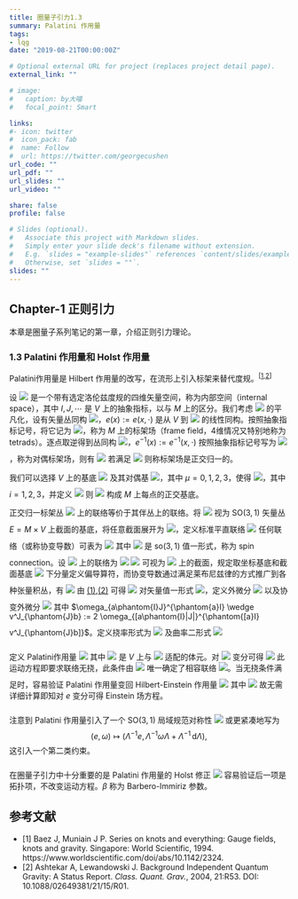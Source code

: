 ```yaml
---
title: 圈量子引力1.3
summary: Palatini 作用量
tags:
- lqg
date: "2019-08-21T00:00:00Z"

# Optional external URL for project (replaces project detail page).
external_link: ""

# image:
#   caption: by大喵
#   focal_point: Smart

links:
#- icon: twitter
#  icon_pack: fab
#  name: Follow
#  url: https://twitter.com/georgecushen
url_code: ""
url_pdf: ""
url_slides: ""
url_video: ""

share: false
profile: false

# Slides (optional).
#   Associate this project with Markdown slides.
#   Simply enter your slide deck's filename without extension.
#   E.g. `slides = "example-slides"` references `content/slides/example-slides.md`.
#   Otherwise, set `slides = ""`.
slides: ""
---
```


## Chapter-1 正则引力

本章是圈量子系列笔记的第一章，介绍正则引力理论。

### 1.3 Palatini 作用量和 Holst 作用量

Palatini作用量是 Hilbert 作用量的改写，在流形上引入标架来替代度规。<sup>[[1](#ref-Baez1994),[2](#ref-Ashtekar2004)]</sup>

设 <img class=inlinemath style="margin:0" src="https://www.zhihu.com/equation?tex=\left(V,\eta_{IJ}^{}\right)"> 是一个带有选定洛伦兹度规的四维矢量空间，称为内部空间（internal space），其中 $I,J,\cdots$ 是 $V$ 上的抽象指标，以与 $M$ 上的区分。我们考虑 <img class=inlinemath style="margin:0" src="https://www.zhihu.com/equation?tex=\mathrm{T}\!{M}"> 的平凡化，设有矢量丛同构 <img class=inlinemath style="margin:0" src="https://www.zhihu.com/equation?tex=e\colon%20M\times%20V\rightarrow\mathrm{T}_{x}{M}">，$e(x) := e(x,\cdot)$ 是从 $V$ 到 <img class=inlinemath style="margin:0" src="https://www.zhihu.com/equation?tex=\mathrm{T}_{x}{M}"> 的线性同构。按照抽象指标记号，将它记为 <img class=inlinemath style="margin:0" src="https://www.zhihu.com/equation?tex=e^{a}_{\phantom{a}I}(x)">，称为 $M$ 上的标架场（frame field，4维情况又特别地称为tetrads）。逐点取逆得到丛同构 <img class=inlinemath style="margin:0" src="https://www.zhihu.com/equation?tex=e^{-1}\colon\mathrm{T}\!{M}\rightarrow%20M\times%20V">，$e^{-1}(x) := e^{-1}(x,\cdot)$ 按照抽象指标记号写为 <img class=inlinemath style="margin:0" src="https://www.zhihu.com/equation?tex=e^{I}_{\phantom{I}a}(x)">，称为对偶标架场，则有
<img class=displaymath style="margin-top:0.7em;margin-bottom:0" src="https://www.zhihu.com/equation?tex=e^{a}_{\phantom{a}I} e^I_{\phantom{I}b} = \delta^a_{\phantom{a}b} ,\quad e^{I}_{\phantom{I}a} e^{a}_{\phantom{a}J} = \delta^{I}_{\phantom{I}J}.\\\\">
若满足
<img class=displaymath style="margin-top:0.7em;margin-bottom:0" src="https://www.zhihu.com/equation?tex=g_{ab}^{} = \eta_{IJ}^{} e^{I}_{\phantom{I}a} e^J_{\phantom{J}b},\\\\">
则称标架场是正交归一的。

我们可以选择 $V$ 上的基底 <img class=inlinemath style="margin:0" src="https://www.zhihu.com/equation?tex=\left\{ \xi^I_{\phantom{I}\mu} \right\}"> 及其对偶基 <img class=inlinemath style="margin:0" src="https://www.zhihu.com/equation?tex=\left\{ \xi^\mu_{\phantom{\mu}I} \right\}">，其中 $\mu=0,1,2,3$，使得 <img class=inlinemath style="margin:0" src="https://www.zhihu.com/equation?tex=\eta_{IJ}^{} := \eta_{\mu\nu}^{} \xi^\mu_{\phantom{\mu}I} {\xi}^\nu_{\phantom{\nu}J} = -\xi^0_{\phantom{0}I} \xi^0_{\phantom{0}J} + \sum_i \xi^i_{\phantom{i}I} \xi^i_{\phantom{i}J}">，其中 $i=1,2,3$，并定义
<img class=displaymath style="margin-top:0.7em;margin-bottom:0" src="https://www.zhihu.com/equation?tex=e^{a}_{\phantom{a}\mu} := \xi^I_{\phantom{I}\mu} e^{a}_{\phantom{a}I},\\\\">
则 <img class=inlinemath style="margin:0" src="https://www.zhihu.com/equation?tex=\left\{ e^{a}_{\phantom{a}\mu} \right\}"> 构成 $M$ 上每点的正交基底。

正交归一标架丛 <img class=inlinemath style="margin:0" src="https://www.zhihu.com/equation?tex=\mathrm{F}\!{M}"> 上的联络等价于其伴丛上的联络。将 <img class=inlinemath style="margin:0" src="https://www.zhihu.com/equation?tex=\xi^I_{\phantom{I}\mu}"> 视为 $\mathrm{SO}(3,1)$ 矢量丛 $E = M \times V$ 上截面的基底，将任意截面展开为 <img class=inlinemath style="margin:0" src="https://www.zhihu.com/equation?tex=v^I = v^\mu \xi^I_{\phantom{I}\mu}">，定义标准平直联络
<img class=displaymath style="margin-top:0.7em;margin-bottom:0" src="https://www.zhihu.com/equation?tex=\partial_{a}^{} v^I := \left( \partial_{a}^{} v^\mu \right) \xi^I_{\phantom{I}\mu},\\\\">
任何联络（或称协变导数）可表为
<img class=displaymath id="eq-spin_connection" style="margin-top:0.7em;margin-bottom:0" src="https://www.zhihu.com/equation?tex=\nabla_{a}^{}v^I = \partial_{a}^{} v^I %2B \omega_{a\phantom{I}J}^{\phantom{a}I} v^J,\tag{1}\\\\">
其中 <img class=inlinemath style="margin:0" src="https://www.zhihu.com/equation?tex=\omega_{a\phantom{I}J}^{\phantom{a}I}"> 是 $\mathrm{so}(3,1)$ 值一形式，称为 spin connection。设 <img class=inlinemath style="margin:0" src="https://www.zhihu.com/equation?tex=\mathrm{T}\!{M}"> 上的联络为
<img class=displaymath id="eq-ChristoffelSymbol" style="margin-top:0.7em;margin-bottom:0" src="https://www.zhihu.com/equation?tex=\nabla_{a}^{} v^b = \partial_{a}^{} v^b %2B \Gamma^b_{\phantom{b}ac} v^c,\tag{2}\\\\">
<img class=inlinemath style="margin:0" src="https://www.zhihu.com/equation?tex=e^{I}_{\phantom{I}a}"> 可视为 <img class=inlinemath style="margin:0" src="https://www.zhihu.com/equation?tex=E \otimes \mathrm{T}^*\!{M}"> 上的截面，规定取坐标基底和截面基底 <img class=inlinemath style="margin:0" src="https://www.zhihu.com/equation?tex=\xi^I_{\phantom{I}\mu}"> 下分量定义偏导算符，而协变导数通过满足莱布尼兹律的方式推广到各种张量积丛，有
<img class=displaymath style="margin-top:0.7em;margin-bottom:0" src="https://www.zhihu.com/equation?tex=\nabla_{a} v^I = e^I_{\phantom{I}b} \nabla_{a} v^b %2B v^b \nabla_{a} e^I_{\phantom{I}b},\\\\">
由 [(1)](#eq-spin_connection),[(2)](#eq-ChristoffelSymbol) 可得
<img class=displaymath style="margin-top:0.7em;margin-bottom:0" src="https://www.zhihu.com/equation?tex=\nabla_{a}^{} e^I_{\phantom{I}b} = \partial_{a}^{} e^I_{\phantom{I}b} - \Gamma^c_{\phantom{c}ab} e^I_{\phantom{I}c} + \omega_{a\phantom{I}J}^{\phantom{a}I} e^J_{\phantom{J}b}.\\\\">
对矢量值一形式 <img class=inlinemath style="margin:0" src="https://www.zhihu.com/equation?tex=v^I_{\phantom{I}a}">，定义外微分
<img class=displaymath style="margin-top:0.7em;margin-bottom:0" src="https://www.zhihu.com/equation?tex=\mathrm{d}_a^{} {v^I_{\phantom{I}b}} := 2 \partial_{{[a}}^{} v^I_{\phantom{I}b]} \equiv \xi^I_{\phantom{I}\mu} \mathrm{d}_a^{} {v^\mu_{\phantom{\mu}b}},\\\\">
以及协变外微分
<img class=displaymath style="margin-top:0.7em;margin-bottom:0" src="https://www.zhihu.com/equation?tex=D_a^{}v^I_{\phantom{I}b}:=2\nabla_{{[a}}^{}v^I_{\phantom{I}b]}\equiv\mathrm{d}_a^{}v^I_{\phantom{I}a}%2B%20\omega_{a\phantom{I}J}^{\phantom{a}I}\wedge v^J_{\phantom{J}b},\\\\">
其中 $\omega_{a\phantom{I}J}^{\phantom{a}I} \wedge v^J_{\phantom{J}b} := 2 \omega_{[a\phantom{I}|J|}^{\phantom{[a}I} v^J_{\phantom{J}b]}$。定义挠率形式为
<img class=displaymath style="margin-top:0.7em;margin-bottom:0" src="https://www.zhihu.com/equation?tex=T^I_{\phantom{I}ab} := D_a^{} e^I_{\phantom{I}b} = \mathrm{d}_a^{} e^I_{\phantom{I}b} %2B \omega_{a\phantom{I}J}^{\phantom{a}I} \wedge e^J_{\phantom{J}b},\\\\">
及曲率二形式
<img class=displaymath style="margin-top:0.7em;margin-bottom:0" src="https://www.zhihu.com/equation?tex=F_{abI}^{\phantom{abI}J} := 2D_{[a}^{} \omega_{b]I}^{\phantom{b]I}J} = \mathrm{d}_a^{} \omega_{bI}^{\phantom{bI}J} + \omega_{aI}^{\phantom{aI}K} \wedge \omega_{bJ}^{\phantom{bJ}K}.\\\\">

定义 Palatini作用量
<img class=displaymath style="margin-top:0.7em;margin-bottom:0" src="https://www.zhihu.com/equation?tex=S_{\text{Palatini}}[e,\omega] := \frac{1}{4\kappa} \int_M \varepsilon_{IJKL}^{} e^{I}_{\phantom{I}a} \wedge e^J_{\phantom{J}b} \wedge {F}_{cd}^{\phantom{cd}KL},\\\\">
其中 <img class=inlinemath style="margin:0" src="https://www.zhihu.com/equation?tex=\varepsilon_{IJKL}^{}"> 是 $V$ 上与 <img class=inlinemath style="margin:0" src="https://www.zhihu.com/equation?tex=\eta_{IJ}^{}"> 适配的体元。对 <img class=inlinemath style="margin:0" src="https://www.zhihu.com/equation?tex=\omega_{a\phantom{I}J}^{\phantom{a}I}"> 变分可得
<img class=displaymath style="margin-top:0.7em;margin-bottom:0" src="https://www.zhihu.com/equation?tex=D_a^{}e^I_{\phantom{I}b}=0,\\\\">
此运动方程即要求联络无挠，此条件由 <img class=inlinemath style="margin:0" src="https://www.zhihu.com/equation?tex=e^{I}_{\phantom{I}a}"> 唯一确定了相容联络 <img class=inlinemath style="margin:0" src="https://www.zhihu.com/equation?tex=\omega_{a\phantom{I}J}^{\phantom{a}I}">。当无挠条件满足时，容易验证 Palatini 作用量变回 Hilbert-Einstein 作用量
<img class=displaymath style="margin-top:0.7em;margin-bottom:0" src="https://www.zhihu.com/equation?tex=S_{\text{Palatini}}[e,\omega(e)] = \frac{1}{2\kappa}\int_M R[e],\\\\">
其中
<img class=displaymath style="margin-top:0.7em;margin-bottom:0" src="https://www.zhihu.com/equation?tex=R[e] = R[g(e)] = F_{ab}^{\phantom{ab}IJ} e^{a}_{\phantom{a}I} e^b_{\phantom{b}J},\\\\">
故无需详细计算即知对 $e$ 变分可得 Einstein 场方程。

注意到 Palatini 作用量引入了一个 $\mathrm{SO}(3,1)$ 局域规范对称性
<img class=displaymath style="margin-top:0.7em;margin-bottom:0" src="https://www.zhihu.com/equation?tex=\left( e^{I}_{\phantom{I}a}, \omega_{a\phantom{I}J}^{\phantom{a}I} \right) \mapsto \left( \Lambda_J^{\phantom{J}I} e^J_{\phantom{J}a}, \Lambda_K^{\phantom{K}I} \omega_{a\phantom{K}L}^{\phantom{a}K} \Lambda^L_{\phantom{L}J} %2B \Lambda_K^{\phantom{K}I} \mathrm{d}_a^{} \Lambda_K^{\phantom{K}J} \right),\\\\">
或更紧凑地写为
$$
(e,\omega) \mapsto \left( \Lambda^{-1} e, \Lambda^{-1} \omega \Lambda + \Lambda^{-1} \,\mathrm{d}{\Lambda} \right),
$$
这引入一个第二类约束。

在圈量子引力中十分重要的是 Palatini 作用量的 Holst 修正
<img class=displaymath id="eq-Holst_action" style="margin-top:0.7em;margin-bottom:0" src="https://www.zhihu.com/equation?tex=\begin{aligned}S_{\text{Holst}}%26:=S_{\text{Palatini}} - \frac{1}{2\kappa} \int_M \frac{1}{\beta} e^{I}_{\phantom{I}a} \wedge e^J_{\phantom{J}b} \wedge F_{cdIJ}^{}\\%26= - \frac{1}{2\kappa} \int_M \,\mathrm{tr}\left[\left( *\left( e \wedge e \right) %2B \frac{1}{\beta} \left( e \wedge e \right) \right) \wedge F\right],\end{aligned}\\\\">
容易验证后一项是拓扑项，不改变运动方程。$\beta$ 称为 Barbero-Immiriz 参数。

## 参考文献

- <div id="ref-Baez1994">[1] Baez J, Muniain J P. Series on knots and everything: Gauge fields, knots and gravity. Singapore: World Scientific, 1994. <a url="https://www.worldscientific.com/doi/abs/10.1142/2324">https://www.worldscientific.com/doi/abs/10.1142/2324</a>.</div>
- <div id="ref-Ashtekar2004">[2] Ashtekar A, Lewandowski J. Background Independent Quantum Gravity: A Status Report. <i>Class. Quant. Grav.</i>, 2004, 21:R53. DOI: <a url="http://doi.org/10.1088/0264­9381/21/15/R01">10.1088/0264­9381/21/15/R01</a>.</div>
